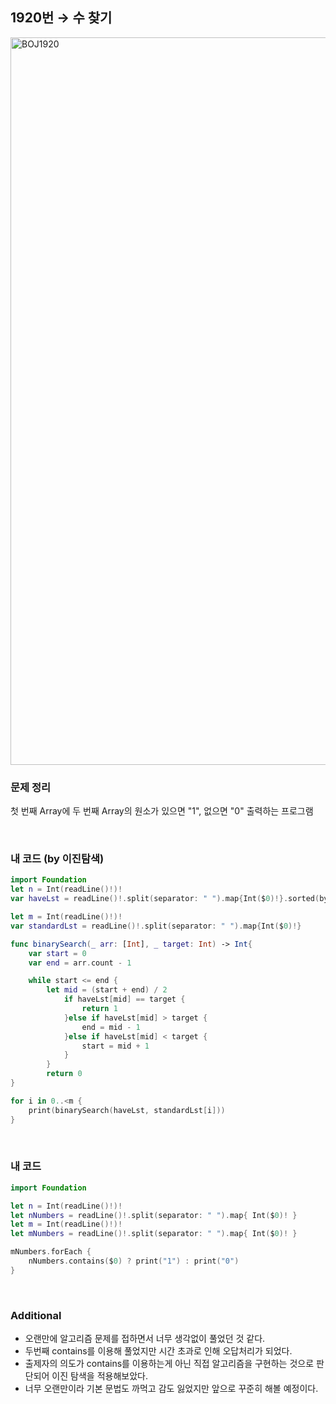 ## 1920번 → 수 찾기
<img width="1164" alt="BOJ1920" src="https://user-images.githubusercontent.com/64394744/151095505-cb8209a2-0101-409a-ae53-ed0736b20a00.png">
</br>

### 문제 정리
첫 번째 Array에 두 번째 Array의 원소가 있으면 "1", 없으면 "0" 출력하는 프로그램

</br>

### 내 코드 (by 이진탐색)
```swift
import Foundation
let n = Int(readLine()!)!
var haveLst = readLine()!.split(separator: " ").map{Int($0)!}.sorted(by: <)

let m = Int(readLine()!)!
var standardLst = readLine()!.split(separator: " ").map{Int($0)!}

func binarySearch(_ arr: [Int], _ target: Int) -> Int{
    var start = 0
    var end = arr.count - 1

    while start <= end {
        let mid = (start + end) / 2
            if haveLst[mid] == target {
                return 1
            }else if haveLst[mid] > target {
                end = mid - 1
            }else if haveLst[mid] < target {
                start = mid + 1
            }
        }
        return 0
}

for i in 0..<m {
    print(binarySearch(haveLst, standardLst[i]))
}
```
</br>

### 내 코드
```swift
import Foundation

let n = Int(readLine()!)!
let nNumbers = readLine()!.split(separator: " ").map{ Int($0)! }
let m = Int(readLine()!)!
let mNumbers = readLine()!.split(separator: " ").map{ Int($0)! }

mNumbers.forEach {
    nNumbers.contains($0) ? print("1") : print("0")
} 
```
</br>

### Additional
- 오랜만에 알고리즘 문제를 접하면서 너무 생각없이 풀었던 것 같다.
- 두번째 contains를 이용해 풀었지만 시간 초과로 인해 오답처리가 되었다.
- 출제자의 의도가 contains를 이용하는게 아닌 직접 알고리즘을 구현하는 것으로 판단되어 이진 탐색을 적용해보았다.
- 너무 오랜만이라 기본 문법도 까먹고 감도 잃었지만 앞으로 꾸준히 해볼 예정이다.
